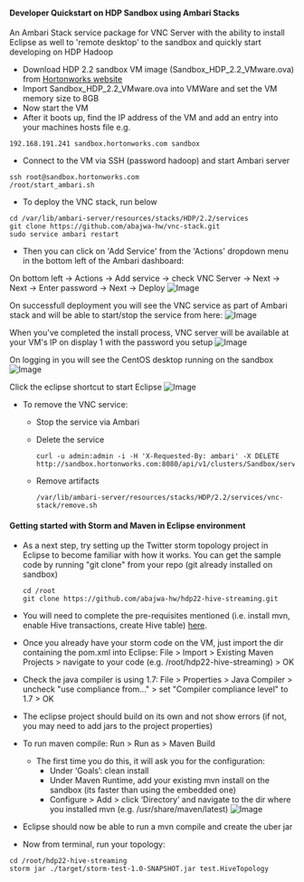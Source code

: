 #### Developer Quickstart on HDP Sandbox using Ambari Stacks
An Ambari Stack service package for VNC Server with the ability to install Eclipse as well to 'remote desktop' to the sandbox and quickly start developing on HDP Hadoop

- Download HDP 2.2 sandbox VM image (Sandbox_HDP_2.2_VMware.ova) from [Hortonworks website](http://hortonworks.com/products/hortonworks-sandbox/)
- Import Sandbox_HDP_2.2_VMware.ova into VMWare and set the VM memory size to 8GB
- Now start the VM
- After it boots up, find the IP address of the VM and add an entry into your machines hosts file e.g.
```
192.168.191.241 sandbox.hortonworks.com sandbox    
```
- Connect to the VM via SSH (password hadoop) and start Ambari server
```
ssh root@sandbox.hortonworks.com
/root/start_ambari.sh
```

- To deploy the VNC stack, run below
```
cd /var/lib/ambari-server/resources/stacks/HDP/2.2/services
git clone https://github.com/abajwa-hw/vnc-stack.git   
sudo service ambari restart
```
- Then you can click on 'Add Service' from the 'Actions' dropdown menu in the bottom left of the Ambari dashboard:

On bottom left -> Actions -> Add service -> check VNC Server -> Next -> Next -> Enter password -> Next -> Deploy
![Image](../master/screenshots/screenshot-vnc-config.png?raw=true)

On successfull deployment you will see the VNC service as part of Ambari stack and will be able to start/stop the service from here:
![Image](../master/screenshots/screenshot-vnc-stack.png?raw=true)

When you've completed the install process, VNC server will be available at your VM's IP on display 1 with the password you setup
![Image](../master/screenshots/screenshot-vnc-clientsetup.png?raw=true)

On logging in you will see the CentOS desktop running on the sandbox
![Image](../master/screenshots/screenshot-vnc-clientlogin.png?raw=true)

Click the eclipse shortcut to start Eclipse
![Image](../master/screenshots/screenshot-vnc-eclipsestarted.png?raw=true)

- To remove the VNC service: 
  - Stop the service via Ambari
  - Delete the service
  
    ```
    curl -u admin:admin -i -H 'X-Requested-By: ambari' -X DELETE http://sandbox.hortonworks.com:8080/api/v1/clusters/Sandbox/services/VNC
    ```
  - Remove artifacts 
  
    ```
    /var/lib/ambari-server/resources/stacks/HDP/2.2/services/vnc-stack/remove.sh
    ```

#### Getting started with Storm and Maven in Eclipse environment

- As a next step, try setting up the Twitter storm topology project in Eclipse to become familiar with how it works.
You can get the sample code by running "git clone" from your repo (git already installed on sandbox)
    ```
    cd /root
    git clone https://github.com/abajwa-hw/hdp22-hive-streaming.git 
    ```
- You will need to complete the pre-requisites mentioned (i.e. install mvn, enable Hive transactions, create Hive table) [here](https://github.com/abajwa-hw/hdp22-hive-streaming#step-4-import-tweets-for-users-into-hive-orc-table-via-storm).

- Once you already have your storm code on the VM, just import the dir containing the pom.xml into Eclipse:
File > Import > Existing Maven Projects > navigate to your code (e.g. /root/hdp22-hive-streaming)  > OK

- Check the java compiler is using 1.7:
File > Properties > Java Compiler > uncheck "use compliance from..." > set "Compiler compliance level" to 1.7 > OK

- The eclipse project should build on its own and not show errors (if not, you may need to add jars to the project properties)

- To run maven compile: Run > Run as > Maven Build
  - The first time you do this, it will ask you for the configuration:
    - Under ‘Goals’: clean install
    - Under Maven Runtime, add your existing mvn install on the sandbox (its faster than using the embedded one)
    - Configure > Add > click ‘Directory’ and navigate to the dir where you installed mvn (e.g. /usr/share/maven/latest)
![Image](../master/screenshots/screeshot-eclipse-mvn.png?raw=true)
    
- Eclipse should now be able to run a mvn compile and create the uber jar

- Now from terminal, run your topology:
```
cd /root/hdp22-hive-streaming
storm jar ./target/storm-test-1.0-SNAPSHOT.jar test.HiveTopology
```    